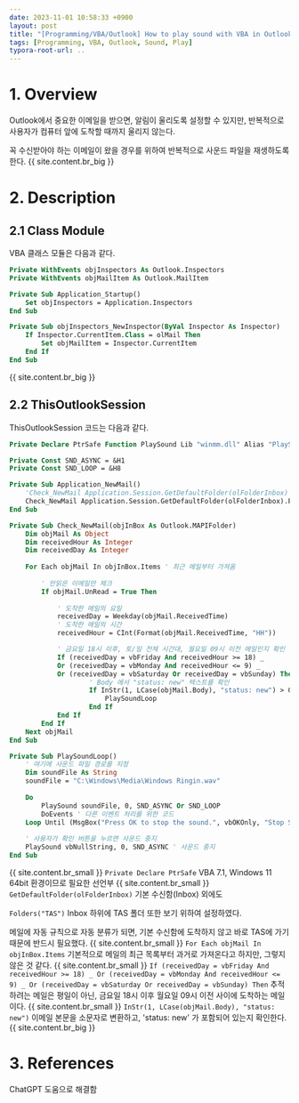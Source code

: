 ```yaml
---
date: 2023-11-01 10:58:33 +0900
layout: post
title: "[Programming/VBA/Outlook] How to play sound with VBA in Outlook?"
tags: [Programming, VBA, Outlook, Sound, Play]
typora-root-url: ..
---
```


# 1. Overview

Outlook에서 중요한 이메일을 받으면, 알림이 울리도록 설정할 수 있지만, 반복적으로 사용자가 컴퓨터 앞에 도착할 때까지 울리지 않는다.

꼭 수신받아야 하는 이메일이 왔을 경우를 위하여 반복적으로 사운드 파일을 재생하도록 한다.
{{ site.content.br_big }}
# 2. Description

## 2.1 Class Module

VBA 클래스 모듈은 다음과 같다.

```vb
Private WithEvents objInspectors As Outlook.Inspectors
Private WithEvents objMailItem As Outlook.MailItem

Private Sub Application_Startup()
    Set objInspectors = Application.Inspectors
End Sub

Private Sub objInspectors_NewInspector(ByVal Inspector As Inspector)
    If Inspector.CurrentItem.Class = olMail Then
        Set objMailItem = Inspector.CurrentItem
    End If
End Sub
```
{{ site.content.br_big }}
## 2.2 ThisOutlookSession

ThisOutlookSession 코드는 다음과 같다.

```vb
Private Declare PtrSafe Function PlaySound Lib "winmm.dll" Alias "PlaySoundA" (ByVal lpszName As String, ByVal hModule As Long, ByVal dwFlags As Long) As Long

Private Const SND_ASYNC = &H1
Private Const SND_LOOP = &H8

Private Sub Application_NewMail()
    'Check_NewMail Application.Session.GetDefaultFolder(olFolderInbox)
    Check_NewMail Application.Session.GetDefaultFolder(olFolderInbox).Folders("TAS")
End Sub

Private Sub Check_NewMail(objInBox As Outlook.MAPIFolder)
    Dim objMail As Object
    Dim receivedHour As Integer
    Dim receivedDay As Integer
    
    For Each objMail In objInBox.Items ' 최근 메일부터 가져옴
               
        ' 안읽은 이메일만 체크
        If objMail.UnRead = True Then
        
            ' 도착한 메일의 요일
            receivedDay = Weekday(objMail.ReceivedTime)
            ' 도착한 메일의 시간
            receivedHour = CInt(Format(objMail.ReceivedTime, "HH"))

            ' 금요일 18시 이후, 토/일 전체 시간대, 월요일 09시 이전 메일인지 확인
            If (receivedDay = vbFriday And receivedHour >= 18) _
            Or (receivedDay = vbMonday And receivedHour <= 9) _
            Or (receivedDay = vbSaturday Or receivedDay = vbSunday) Then
                    ' Body 에서 "status: new" 텍스트를 확인
                    If InStr(1, LCase(objMail.Body), "status: new") > 0 Then
                        PlaySoundLoop
                    End If
            End If
        End If
    Next objMail
End Sub

Private Sub PlaySoundLoop()
    ' 여기에 사운드 파일 경로를 지정
    Dim soundFile As String
    soundFile = "C:\Windows\Media\Windows Ringin.wav"
    
    Do
        PlaySound soundFile, 0, SND_ASYNC Or SND_LOOP
        DoEvents ' 다른 이벤트 처리를 위한 코드
    Loop Until (MsgBox("Press OK to stop the sound.", vbOKOnly, "Stop Sound") = vbOK)
    
    ' 사용자가 확인 버튼을 누르면 사운드 중지
    PlaySound vbNullString, 0, SND_ASYNC ' 사운드 중지
End Sub
```
{{ site.content.br_small }}
`Private Declare PtrSafe` VBA 7.1, Windows 11 64bit 환경이므로 필요한 선언부
{{ site.content.br_small }}
`GetDefaultFolder(olFolderInbox)` 기본 수신함(Inbox) 외에도

`Folders("TAS")` Inbox 하위에 TAS 폴더 또한 보기 위하여 설정하였다.

메일에 자동 규칙으로 자동 분류가 되면, 기본 수신함에 도착하지 않고 바로 TAS에 가기 때문에 반드시 필요했다.
{{ site.content.br_small }}
`For Each objMail In objInBox.Items` 기본적으로 메일의 최근 목록부터 과거로 가져온다고 하지만, 그렇지 않은 것 같다.
{{ site.content.br_small }}
`If (receivedDay = vbFriday And receivedHour >= 18) _
Or (receivedDay = vbMonday And receivedHour <= 9) _
Or (receivedDay = vbSaturday Or receivedDay = vbSunday) Then`  추적하려는 메일은 평일이 아닌, 금요일 18시 이후 월요일 09시 이전 사이에 도착하는 메일이다.
{{ site.content.br_small }}
`InStr(1, LCase(objMail.Body), "status: new")` 이메일 본문을 소문자로 변환하고, 'status: new' 가 포함되어 있는지 확인한다.
{{ site.content.br_big }}
# 3. References

ChatGPT 도움으로 해결함
